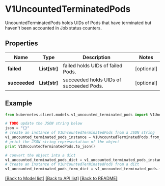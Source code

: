 # V1UncountedTerminatedPods

UncountedTerminatedPods holds UIDs of Pods that have terminated but haven't been accounted in Job status counters.

## Properties
Name | Type | Description | Notes
------------ | ------------- | ------------- | -------------
**failed** | **List[str]** | failed holds UIDs of failed Pods. | [optional] 
**succeeded** | **List[str]** | succeeded holds UIDs of succeeded Pods. | [optional] 

## Example

```python
from kubernetes.client.models.v1_uncounted_terminated_pods import V1UncountedTerminatedPods

# TODO update the JSON string below
json = "{}"
# create an instance of V1UncountedTerminatedPods from a JSON string
v1_uncounted_terminated_pods_instance = V1UncountedTerminatedPods.from_json(json)
# print the JSON string representation of the object
print V1UncountedTerminatedPods.to_json()

# convert the object into a dict
v1_uncounted_terminated_pods_dict = v1_uncounted_terminated_pods_instance.to_dict()
# create an instance of V1UncountedTerminatedPods from a dict
v1_uncounted_terminated_pods_form_dict = v1_uncounted_terminated_pods.from_dict(v1_uncounted_terminated_pods_dict)
```
[[Back to Model list]](../README.md#documentation-for-models) [[Back to API list]](../README.md#documentation-for-api-endpoints) [[Back to README]](../README.md)


